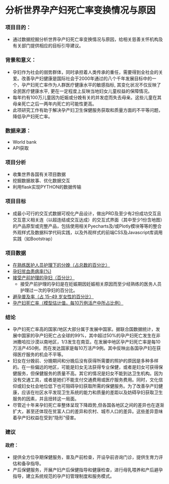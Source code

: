 # 分析世界孕产妇死亡率变换情况与原因

### 项目目的：
* 通过数据挖掘分析世界孕产妇死亡率变换情况与原因，给相关慈善关怀机构及有关部门提供相应的目标引导建议。
### 背景和意义：
* 孕妇作为社会的弱势群体，同时承担着人类传承的重任，需要得到全社会的关爱。改善孕产妇健康是国际社会于2000年通过的八个千年发展目标中的一个，孕产妇死亡率作为人群医疗健康水平的敏感指标, 其变化状况不仅反映了全民医疗健康水平, 更在一定程度上反映当地妇女儿童权益的保障情况。
* 每年约有100万儿童因为妊娠或分娩有关的并发症而失去母亲。这些儿童在其母亲死亡之后一两年内死亡的可能性更高。
* 此项研究工作有助于解决孕产妇卫生保健服务获取和质量方面的不平等问题，降低孕产妇死亡率。

### 数据来源：
* World bank
* API获取
### 项目分析
* 收集世界各国有关项目数据
* 挖掘数据故事、优化数据交互
* 利用flask实现PYTHON的数据传输
### 项目目标
* 成最小可行的交互式数据可视化产品设计，做出PRD及至少有2份成功交互且交互意义相关连（以超连结或交互达成）的交互式界面（其中至少1份含地图）的产品原型或完整产品，包括使用相关Pyecharts及/或Plotly模块等等的整合外观样式及数据科学代码实践，以及外观样式的前端CSS及Javascript库调用实践（如Bootstrap）
### 项目数据
- [在熟练医护人员护理下的分娩（占总数的百分比）](https://data.worldbank.org.cn/indicator/SH.STA.BRTC.ZS)
- [孕妇贫血患病率(%)](https://data.worldbank.org.cn/indicator/SH.PRG.ANEM)
- [接受产前护理的孕妇（百分比）](https://data.worldbank.org.cn/indicator/SH.STA.ANVC.ZS)
    - 接受产前护理的孕妇是在妊娠期因妊娠相关原因而至少经熟练的医务人员护理过一次的孕妇的百分比。
- [避孕普及率（占 15–49 岁女性的百分比）](https://data.worldbank.org.cn/indicator/SP.DYN.CONU.ZS) 
- [孕产妇死亡率（模型估计值，每10万例活产中所占比例）](https://data.worldbank.org.cn/indicator/SH.STA.MMRT)
### 结论
* 孕产妇死亡率高的国家/地区大部分属于发展中国家。据联合国数据统计，发展中国家的孕产妇死亡占全球的99%，其中超过50%的孕产妇死亡发生在非洲撒哈拉沙漠以南地区，1/3发生在南亚。在发展中地区孕产妇死亡率是每10万活产450例，而在发达国家是每10万活产9例。其中反映出各国孕产妇在获得医疗服务的机会不平等。
* 妇女在分娩前、分娩期间和分娩后没有获得所需要的照护的原因是多种多样的。在一些偏远的地区，可能是妇女无法获得专业保健，或者是妇女可获得保健服务，但保健服务的质量不高。其它的情况是妇女不能到达卫生机构。因为没有交通工具，或者是她们不能支付交通费用或医疗服务费用。同时，文化信仰或妇女社会地位低下也可阻碍孕妇获取所需的保健服务。为了改善孕产妇健康，应该在社区水平发现卫生系统的能力和质量的差距以及妨碍孕妇获取卫生服务的因素，并且扭转这一局面。
* 尽管近十年来孕妇死亡率整体呈现下降趋势,但各国各地区之间的差异也在逐渐扩大，甚至还体现在贫富人口的差异和农村、城市人口的差异。这些差异意味着孕产妇权益在受到“隐形”侵害。
### 建议
#### 政府：
* 提供全方位孕期保健服务，普及产前检查，开设孕前咨询门诊，提供生育力评估和备孕指导。
* 产后保健服务，开展产妇产后保健指导和健康检查，进行母乳喂养和产后避孕指导，建立系统规范的孕产妇管理制度和服务模式。

